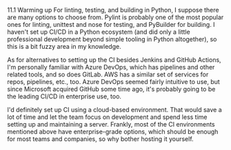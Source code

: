 11.1 Warming up
For linting, testing, and building in Python, I suppose there are many options to choose from. Pylint is probably one of the most popular ones for linting, unittest and nose for testing, and PyBuilder for building. I haven't set up CI/CD in a Python ecosystem (and did only a little professional development beyond simple tooling in Python altogether), so this is a bit fuzzy area in my knowledge.

As for alternatives to setting up the CI besides Jenkins and GitHub Actions, I'm personally familiar with Azure DevOps, which has pipelines and other related tools, and so does GitLab. AWS has a similar set of services for repos, pipelines, etc., too. Azure DevOps seemed fairly intuitive to use, but since Microsoft acquired GitHub some time ago, it's probably going to be the leading CI/CD in enterprise use, too.

I'd definitely set up CI using a cloud-based environment. That would save a lot of time and let the team focus on development and spend less time setting up and maintaining a server. Frankly, most of the CI environments mentioned above have enterprise-grade options, which should be enough for most teams and companies, so why bother hosting it yourself.
